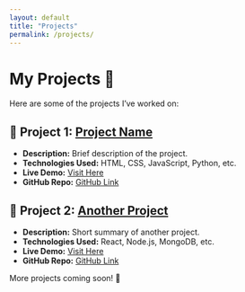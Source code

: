 ```yaml
---
layout: default
title: "Projects"
permalink: /projects/
---
```


# My Projects 🚀

Here are some of the projects I’ve worked on:

## 🌟 Project 1: [Project Name](#)
- **Description:** Brief description of the project.
- **Technologies Used:** HTML, CSS, JavaScript, Python, etc.
- **Live Demo:** [Visit Here](#)
- **GitHub Repo:** [GitHub Link](#)

## 🌟 Project 2: [Another Project](#)
- **Description:** Short summary of another project.
- **Technologies Used:** React, Node.js, MongoDB, etc.
- **Live Demo:** [Visit Here](#)
- **GitHub Repo:** [GitHub Link](#)

More projects coming soon! 🚀
